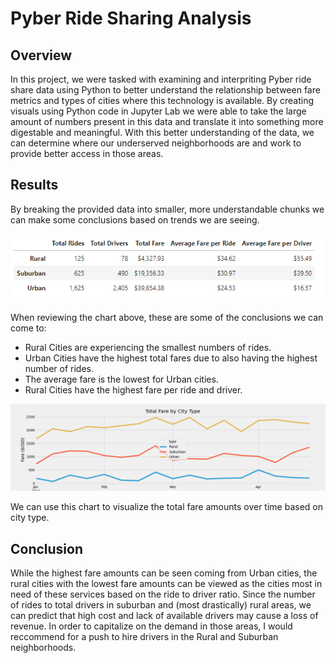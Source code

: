 # Pyber Ride Sharing Analysis
## Overview
In this project, we were tasked with examining and interpriting Pyber ride share data using Python to better understand the relationship between fare metrics and types of cities where this technology is available. By creating visuals using Python code in Jupyter Lab we were able to take the large amount of numbers present in this data and translate it into something more digestable and meaningful. With this better understanding of the data, we can determine where our underserved neighborhoods are and work to provide better access in those areas.
 

## Results
By breaking the provided data into smaller, more understandable chunks we can make some conclusions based on trends we are seeing.

![Pyber Chart.PNG](https://github.com/RyanJL18/Pyber_Analysis/blob/main/Resources/PyberChart.PNG)

When reviewing the chart above, these are some of the conclusions we can come to:
- Rural Cities are experiencing the smallest numbers of rides.
- Urban Cities have the highest total fares due to also having the highest number of rides.
- The average fare is the lowest for Urban cities.
- Rural Cities have the highest fare per ride and driver.

![Pyber Fare Summary.PNG](https://github.com/RyanJL18/Pyber_Analysis/blob/main/analysis/Pyber_Fare_Summary.png)

We can use this chart to visualize the total fare amounts over time based on city type. 

## Conclusion
While the highest fare amounts can be seen coming from Urban cities, the rural cities with the lowest fare amounts can be viewed as the cities most in need of these services based on the ride to driver ratio. Since the number of rides to total drivers in suburban and (most drastically) rural areas, we can predict that high cost and lack of available drivers may cause a loss of revenue. In order to capitalize on the demand in those areas, I would reccommend for a push to hire drivers in the Rural and Suburban neighborhoods.
